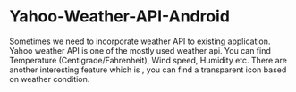# Yahoo-Weather-API-Android
Sometimes we need to incorporate weather API to existing application. Yahoo weather API is one of the mostly used weather api. You can find Temperature (Centigrade/Fahrenheit), Wind speed, Humidity etc. There are another interesting feature which is , you can find a transparent icon based on weather condition.
